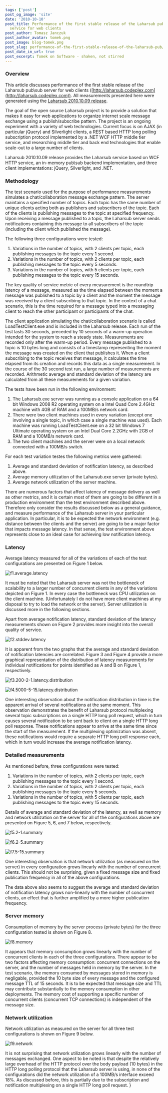```yaml
---
tags: ['post']
post_og_image: 'site'
date: '2010-10-10'  
post_title: Performance of the first stable release of the Laharsub pub/sub
  service for web clients
post_author: Tomasz Janczuk
post_author_avatar: tomek.png
post_image: blog-tomek.png
post_slug: performance-of-the-first-stable-release-of-the-laharsub-pub/sub-service-for-web-clients
post_date_in_url: true
post_excerpt: Tomek on Software - shaken, not stirred
---
```





### Overview  

This article discusses performance of the first stable release of the Laharsub pub\sub server for web clients ([http://laharsub.codeplex.com](http://laharsub.codeplex.com)). All measurements presented here were generated using the [Laharsub 2010.10.09 release](http://laharsub.codeplex.com/releases/view/53694).   

The goal of the open source Laharsub project is to provide a solution that makes it easy for web applications to organize internet scale message exchange using a publish/subscribe pattern. The project is an ongoing experiment with a variety of web technologies. Current focus is on AJAX (in particular jQuery) and Silverlight clients, a REST based HTTP long polling subscription protocol implemented by a .NET WCF HTTP middle tier service, and researching middle tier and back end technologies that enable scale-out to a large number of clients.   

Laharsub 2010.10.09 release provides the Laharsub service based on WCF HTTP service, an in-memory pub\sub backend implementation, and three client implementations: jQuery, Silverlight, and .NET.   

### Methodology  

The test scenario used for the purpose of performance measurements simulates a chat/collaboration message exchange pattern. The server maintains a specified number of topics. Each topic has the same number of unique clients acting both as publishers and subscribers of the topic. Each of the clients is publishing messages to the topic at specified frequency. Upon receiving a message published to a topic, the Laharsub server sends notifications containing this message to all subscribers of the topic (including the client which published the message).   

The following three configurations were tested:  

1. Variations in the number of topics, with 2 clients per topic, each publishing messages to the topic every 1 second.  
2. Variations in the number of topics, with 2 clients per topic, each publishing messages to the topic every 5 seconds.  
3. Variations in the number of topics, with 5 clients per topic, each publishing messages to the topic every 15 seconds.  
  

The key quality of service metric of every measurement is the roundtrip latency of a message, measured as the time elapsed between the moment a message was published to a topic by a client and the moment the message was received by a client subscribing to that topic. In the context of a chat scenario, this is the time required for a message typed into a messaging client to reach the other participant or participants of the chat.   

The client application simulating the chat/collaboration scenario is called LoadTestClient.exe and is included in the Laharsub release. Each run of the test lasts 30 seconds, preceded by 10 seconds of a warm-up operation intended for the system to reach a steady state. Measurements are recorded only after the warm-up period. Every message published to a topic is 10 bytes long and consists of a timestamp representing the moment the message was created on the client that publishes it. When a client subscribing to the topic receives that message, it calculates the time elapsed from its creation and records this data as a single measurement. In the course of the 30 second test run, a large number of measurements are recorded. Arithmetic average and standard deviation of the latency are calculated from all these measurements for a given variation.   

The tests have been run in the following environment:  

1. The Laharsub.exe server was running as a console application on a 64 bit Windows 2008 R2 operating system on a Intel Quad Core 2.4GHz machine with 4GB of RAM and a 100MB/s network card.  
2. There were two client machines used in every variation (except one involving a single topic, in which case a single machine was used). Each machine was running LoadTestClient.exe on a 32 bit Windows 7 Ultimate operating system on an Intel Dual Core 2.2GHz with 2GB of RAM and a 100MB/s network card.  
3. The two client machines and the server were on a local network connected with a 100MB/s switch.  
  

For each test variation testes the following metrics were gathered:  

1. Average and standard deviation of notification latency, as described above.  
2. Average memory utilization of the Laharsub.exe server (private bytes).  
3. Average network utilization of the server machine.  
  

There are numerous factors that affect latency of message delivery as well as other metrics, and it is certain most of them are going to be different in a production environment than the test environment described above. Therefore only consider the results discussed below as a general guidance, and measure performance of the Laharsub server in your particular application. In particular, it is to be expected the network environment (e.g. distance between the clients and the server) are going to be a major factor that impacts message latency. In that sense, the test environment above represents close to an ideal case for achieving low notification latency.   

### Latency  

Average latency measured for all of the variations of each of the test configurations are presented on Figure 1 below.   

 ![f1.average.latency](http://download.codeplex.com/Project/Download/FileDownload.aspx?ProjectName=laharsub&DownloadId=156325)  

It must be noted that the Laharsub server was not the bottleneck of scalability to a larger number of concurrent clients in any of the variations depicted on Figure 1. In every case the bottleneck was CPU utilization on the client machine. (Unfortunately I do not have more client machines at my disposal to try to load the network or the server). Server utilization is discussed more in the following sections.   

Apart from average notification latency, standard deviation of the latency measurements shown on Figure 2 provides more insight into the overall quality of service.   

 ![f2.stddev.latency](http://download.codeplex.com/Project/Download/FileDownload.aspx?ProjectName=laharsub&DownloadId=156327)  

It is apparent from the two graphs that the average and standard deviation of notification latencies are correlated. Figure 3 and Figure 4 provide a more graphical representation of the distribution of latency measurements for individual notifications for points identified as A and B on Figure 1, respectively.  

 ![f3.200-2-1.latency.distribution](http://download.codeplex.com/Project/Download/FileDownload.aspx?ProjectName=laharsub&DownloadId=156329)  

 ![f4.5000-5-15.latency.distribution](http://download.codeplex.com/Project/Download/FileDownload.aspx?ProjectName=laharsub&DownloadId=156331)  

One interesting observation about the notification distribution in time is the apparent arrival of several notifications at the same moment. This observation demonstrates the benefit of Laharsub protocol multiplexing several topic subscriptions on a single HTTP long poll request, which in turn causes several notification to be sent back to client on a single HTTP long poll response. These notifications appear to arrive at the same time since the start of the measurement. If the multiplexing optimization was absent, these notifications would require a separate HTTP long poll response each, which in turn would increase the average notification latency.   

### Detailed measurements  

As mentioned before, three configurations were tested:  

1. Variations in the number of topics, with 2 clients per topic, each publishing messages to the topic every 1 second.  
2. Variations in the number of topics, with 2 clients per topic, each publishing messages to the topic every 5 seconds.  
3. Variations in the number of topics, with 5 clients per topic, each publishing messages to the topic every 15 seconds.  
  

Details of average and standard deviation of the latency, as well as memory and network utilization on the server for all of the configurations above are presented on Figure 5, 6, and 7 below, respectively.   

 ![f5.2-1.summary](http://download.codeplex.com/Project/Download/FileDownload.aspx?ProjectName=laharsub&DownloadId=156333)  

 ![f6.2-5.summary](http://download.codeplex.com/Project/Download/FileDownload.aspx?ProjectName=laharsub&DownloadId=156335)  

 ![f7.5-15.summary](http://download.codeplex.com/Project/Download/FileDownload.aspx?ProjectName=laharsub&DownloadId=156337)  

One interesting observation is that network utilization (as measured on the server) in every configuration grows linearly with the number of concurrent clients. This should not be surprising, given a fixed message size and fixed publication frequency in all of the above configurations.   

The data above also seems to suggest the average and standard deviation of notification latency grows non-linearly with the number of concurrent clients, an effect that is further amplified by a more higher publication frequency.   

### Server memory  

Consumption of memory by the server process (private bytes) for the three configuration tested is shown on Figure 8.   

 ![f8.memory](http://download.codeplex.com/Project/Download/FileDownload.aspx?ProjectName=laharsub&DownloadId=156339)  

It appears that memory consumption grows linearly with the number of concurrent clients in each of the three configurations. There appear to be two factors affecting memory consumption: concurrent connections on the server, and the number of messages held in memory by the server. In the test scenario, the memory consumed by messages stored in memory is negligable, provided the 10 byte size of every message and the configured message TTL of 15 seconds. It is to be expected that message size and TTL may contribute substantially to the memory consumption in other deployments. The memory cost of supporting a specific number of concurrent clients (concurrent TCP connections) is independent of the message size.   

### Network utilization  

Network utilization as measured on the server for all three test configurations is shown on Figure 9 below.   

 ![f9.network](http://download.codeplex.com/Project/Download/FileDownload.aspx?ProjectName=laharsub&DownloadId=156341)  

It is not surprising that network utilization grows linearly with the number of messages exchanged. One aspect to be noted is that despite the relatively large overhead of the HTTP protocol over the body payload (10 bytes) in the HTTP long polling protocol that the Laharsub server is using, in none of the configurations did the network utilization of a 100MB/s interface exceed 18%. As discussed before, this is partially due to the subscription and notification multiplexing on a single HTTP long poll request.   }